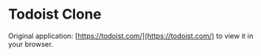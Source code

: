 # Todoist Clone

Original application: [https://todoist.com/](https://todoist.com/) to view it in your browser.
